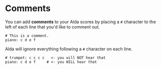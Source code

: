 # Comments

You can add **comments** to your Alda scores by placing a `#` character to the
left of each line that you'd like to comment out.

```alda
# This is a comment.
piano: c d e f
```

Alda will ignore everything following a `#` character on each line.

```alda
# trumpet: c c c c   <- you will NOT hear that
piano: c d e f     # <- you WILL hear that
```
